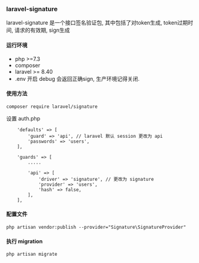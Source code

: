 ### laravel-signature 

laravel-signature 是一个接口签名验证包, 其中包括了对token生成, token过期时间, 请求的有效期, sign生成

#### 运行环境
- php >=7.3
- composer
- laravel >= 8.40
- .env 开启 debug 会返回正确sign, 生产环境记得关闭. 

#### 使用方法
`composer require laravel/signature`

设置 auth.php 
```
    'defaults' => [
        'guard' => 'api', // laravel 默认 session 更改为 api
        'passwords' => 'users',
    ],
    
    'guards' => [
        .....
        
        'api' => [
            'driver' => 'signature', // 更改为 signature
            'provider' => 'users',
            'hash' => false,
        ],
    ],

```

#### 配置文件
`
php artisan vendor:publish --provider="Signature\SignatureProvider"
`

#### 执行 migration
`
php artisan migrate
`
